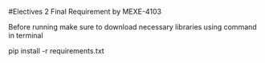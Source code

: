 #Electives 2 Final Requirement by MEXE-4103

Before running make sure to download necessary libraries using command in terminal

pip install -r requirements.txt
